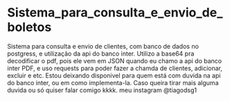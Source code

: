 # Sistema_para_consulta_e_envio_de_boletos
Sistema para consulta e envio de clientes, com banco de dados no postgress, e utilização da api do banco inter. Utilizo a base64 pra decodificar o pdf, pois ele vem em JSON quando eu chamo a api do banco inter PDF, e uso requests para poder fazer a chamda de clientes, adicionar, excluir e etc.
Estou deixando disponivel para quem está com duvida na api do banco inter, ou em como implementa-la.
Caso queira tirar mais alguma duvida ou só quiser falar comigo kkkk. meu instagram @tiagodsg1


